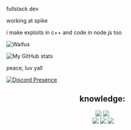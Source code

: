 fullstack dev

working at spike

i make exploits in c++ and code in node.js too

![Waifus](https://count.getloli.com/get/@geoxor?theme=rule34)

![My GitHub stats](https://github-readme-stats.vercel.app/api?username=unsecuringdev&show_icons=true&theme=synthwave&count_private=true)

peace, luv yall

[![Discord Presence](https://lanyard-profile-readme.vercel.app/api/800717399711023124
                            )](https://discord.com/users/800717399711023124)
                           
<h2 align="center">knowledge:</h2>
<p>
<div>
<p align="center"> <img src="https://img.shields.io/badge/html5%20-%23E34F26.svg?&style=for-the-badge&logo=html5&logoColor=white"/> <img src="https://img.shields.io/badge/css3%20-%231572B6.svg?&style=for-the-badge&logo=css3&logoColor=white"/><br>
 <img src="https://img.shields.io/badge/node.js%20-%2343853D.svg?&style=for-the-badge&logo=node.js&logoColor=white"/> <img src="https://img.shields.io/badge/javascript%20-%23323330.svg?&style=for-the-badge&logo=javascript&logoColor=%23F7DF1E"/> <img src="https://img.shields.io/badge/git%20-%23F05033.svg?&style=for-the-badge&logo=git&logoColor=white"/> <br><br>
</p>
</br>
